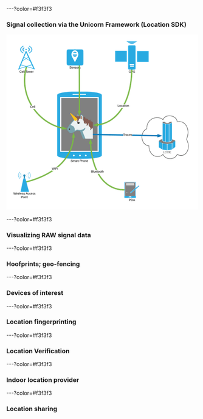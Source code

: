 ---?color=#f3f3f3

### Signal collection via the Unicorn Framework (Location SDK)

![](assets/img/unicorn_overview.png)

---?color=#f3f3f3

### Visualizing RAW signal data


---?color=#f3f3f3

### Hoofprints; geo-fencing

---?color=#f3f3f3

### Devices of interest

---?color=#f3f3f3

### Location fingerprinting 

---?color=#f3f3f3

### Location Verification

---?color=#f3f3f3

### Indoor location provider

---?color=#f3f3f3

### Location sharing
